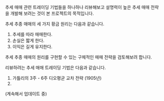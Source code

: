 추세 매매 관련 트레이딩 기법들을 하나하나 리뷰해보고 설명력이 높은 추세 매매 전략을 개발해 보려는 것이 본 프로젝트의 목적입니다.

추세 추종 매매의 세 가지 황금 원리는 다음과 같습니다.

1. 추세를 따라 매매한다.
2. 손실은 짧게 한다.
3. 이익은 길게 유지한다.

추세 추종 매매의 원리를 구현할 수 있는 구체적인 매매 전략을 검토해보려 합니다.

리뷰하려는 추세 매매 트레이딩 기법은 다음과 같습니다.

1. 가틀리의 3주 - 6주 디오평균 교차 전략 (1905년)
2. 

(계속해서 업데이트 중)